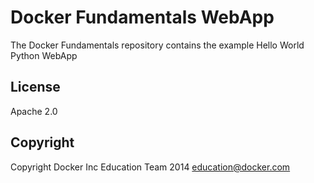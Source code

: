 Docker Fundamentals WebApp
==========================

The Docker Fundamentals repository contains the example Hello World Python WebApp

## License ###

Apache 2.0

## Copyright

Copyright Docker Inc Education Team 2014 <education@docker.com>
